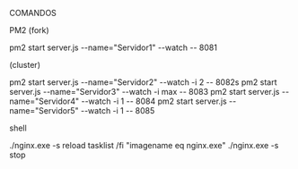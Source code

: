 COMANDOS 

PM2 
(fork) 

pm2 start server.js --name="Servidor1" --watch -- 8081

(cluster) 

pm2 start server.js --name="Servidor2" --watch -i 2 -- 8082s
pm2 start server.js --name="Servidor3" --watch -i max -- 8083
pm2 start server.js --name="Servidor4" --watch -i 1 -- 8084
pm2 start server.js --name="Servidor5" --watch -i 1 -- 8085

shell

./nginx.exe -s reload
tasklist /fi "imagename eq nginx.exe"
./nginx.exe -s stop
